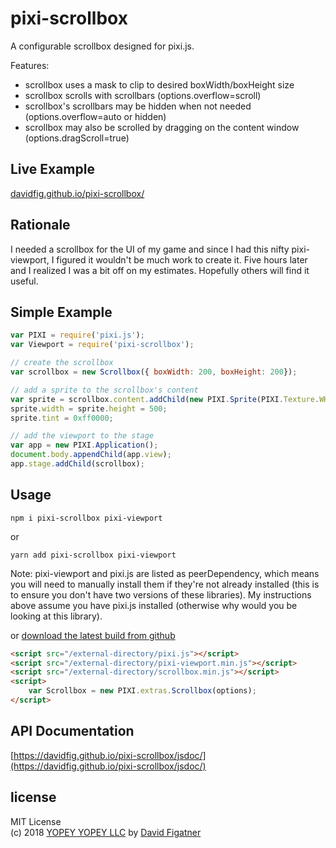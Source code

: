 # pixi-scrollbox
A configurable scrollbox designed for pixi.js.

Features:
* scrollbox uses a mask to clip to desired boxWidth/boxHeight size
* scrollbox scrolls with scrollbars (options.overflow=scroll)
* scrollbox's scrollbars may be hidden when not needed (options.overflow=auto or hidden)
* scrollbox may also be scrolled by dragging on the content window (options.dragScroll=true)

## Live Example
[davidfig.github.io/pixi-scrollbox/](https://davidfig.github.io/pixi-scrollbox/)

## Rationale
I needed a scrollbox for the UI of my game and since I had this nifty pixi-viewport, I figured it wouldn't be much work to create it. Five hours later and I realized I was a bit off on my estimates. Hopefully others will find it useful.

## Simple Example
```js
var PIXI = require('pixi.js');
var Viewport = require('pixi-scrollbox');

// create the scrollbox
var scrollbox = new Scrollbox({ boxWidth: 200, boxHeight: 200});

// add a sprite to the scrollbox's content
var sprite = scrollbox.content.addChild(new PIXI.Sprite(PIXI.Texture.WHITE));
sprite.width = sprite.height = 500;
sprite.tint = 0xff0000;

// add the viewport to the stage
var app = new PIXI.Application();
document.body.appendChild(app.view);
app.stage.addChild(scrollbox);
```

## Usage

```
npm i pixi-scrollbox pixi-viewport
```
or
```
yarn add pixi-scrollbox pixi-viewport
```

Note: pixi-viewport and pixi.js are listed as peerDependency, which means you will need to manually install them if they're not already installed (this is to ensure you don't have two versions of these libraries). My instructions above assume you have pixi.js installed (otherwise why would you be looking at this library).

or [download the latest build from github](https://github.com/davidfig/pixi-scrollbox/releases)
```html
<script src="/external-directory/pixi.js"></script>
<script src="/external-directory/pixi-viewport.min.js"></script>
<script src="/external-directory/scrollbox.min.js"></script>
<script>
    var Scrollbox = new PIXI.extras.Scrollbox(options);
</script>
```

## API Documentation
[https://davidfig.github.io/pixi-scrollbox/jsdoc/](https://davidfig.github.io/pixi-scrollbox/jsdoc/)

## license  
MIT License  
(c) 2018 [YOPEY YOPEY LLC](https://yopeyopey.com/) by [David Figatner](https://twitter.com/yopey_yopey/)
